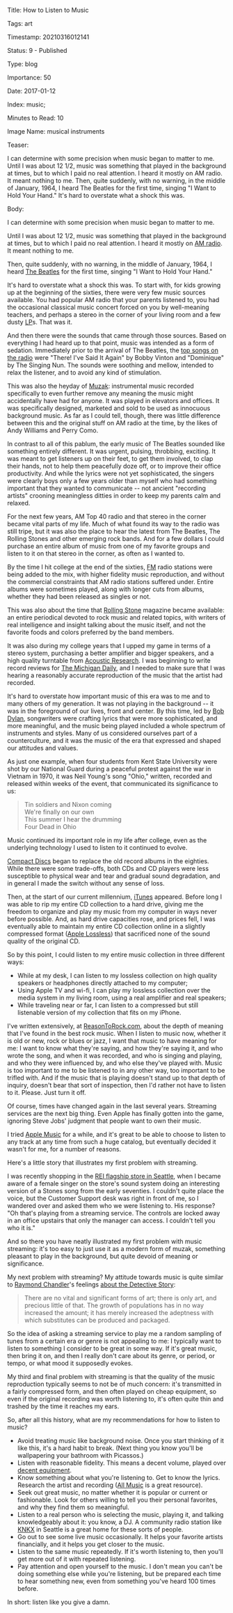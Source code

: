 Title:  How to Listen to Music

Tags:   art

Timestamp: 20210316012141

Status: 9 - Published

Type:   blog

Importance: 50

Date:   2017-01-12

Index:  music; 

Minutes to Read: 10

Image Name: musical instruments

Teaser: 

I can determine with some precision when music began to matter to me. Until I was about 12 1/2, music was something that played in the background at times, but to which I paid no real attention. I heard it mostly on AM radio. It meant nothing to me. Then, quite suddenly, with no warning, in the middle of January, 1964, I heard The Beatles for the first time, singing "I Want to Hold Your Hand." It's hard to overstate what a shock this was.


Body: 

I can determine with some precision when music began to matter to me. 

Until I was about 12 1/2, music was something that played in the background at times, but to which I paid no real attention. I heard it mostly on [AM radio][am]. It meant nothing to me. 

Then, quite suddenly, with no warning, in the middle of January, 1964, I heard [The Beatles][beatles] for the first time, singing "I Want to Hold Your Hand."

It's hard to overstate what a shock this was. To start with, for kids growing up at the beginning of the sixties, there were very few music sources available. You had popular AM radio that your parents listened to, you had the occasional classical music concert forced on you by well-meaning teachers, and perhaps a stereo in the corner of your living room and a few dusty [LP][]s. That was it.  

And then there were the sounds that came through those sources. Based on everything I had heard up to that point, music was intended as a form of sedation. Immediately prior to the arrival of The Beatles, the [top songs on the radio][top40] were "There! I've Said It Again" by Bobby Vinton and "Dominique" by The Singing Nun. The sounds were soothing and mellow, intended to relax the listener, and to avoid any kind of stimulation. 

This was also the heyday of [Muzak][]: instrumental music recorded specifically to even further remove any meaning the music might accidentally have had for anyone. It was played in elevators and offices. It was specifically designed, marketed and sold to be used as innocuous background music. As far as I could tell, though, there was little difference between this and the original stuff on AM radio at the time, by the likes of Andy Williams and Perry Como. 
  
In contrast to all of this pablum, the early music of The Beatles sounded like something entirely different. It was urgent, pulsing, throbbing, exciting. It was meant to get listeners up on their feet, to get them involved, to clap their hands, not to help them peacefully doze off, or to improve their office productivity. And while the lyrics were not yet sophisticated, the singers were clearly boys only a few years older than myself who had something important that they wanted to communicate -- not ancient "recording artists" crooning meaningless ditties in order to keep my parents calm and relaxed. 

For the next few years, AM Top 40 radio and that stereo in the corner became vital parts of my life. Much of what found its way to the radio was still tripe, but it was also the place to hear the latest from The Beatles, The Rolling Stones and other emerging rock bands. And for a few dollars I could purchase an entire album of music from one of my favorite groups and listen to it on that stereo in the corner, as often as I wanted to. 

By the time I hit college at the end of the sixties, [FM][] radio stations were being added to the mix, with higher fidelity music reproduction, and without the commercial constraints that AM radio stations suffered under. Entire albums were sometimes played, along with longer cuts from albums, whether they had been released as singles or not. 

This was also about the time that [Rolling Stone][rs] magazine became available: an entire periodical devoted to rock music and related topics, with writers of real intelligence and insight talking about the music itself, and not the favorite foods and colors preferred by the band members. 

It was also during my college years that I upped my game in terms of a stereo system, purchasing a better amplifier and bigger speakers, and a high quality turntable from [Acoustic Research][ar].  I was beginning to write record reviews for [The Michigan Daily][michdaily], and I needed to make sure that I was hearing a reasonably accurate reproduction of the music that the artist had recorded. 

It's hard to overstate how important music of this era was to me and to many others of my generation. It was not playing in the background -- it was in the foreground of our lives, front and center. By this time, led by [Bob Dylan][dylan], songwriters were crafting lyrics that were more sophisticated, and more meaningful, and the music being played included a whole spectrum of instruments and styles. Many of us considered ourselves part of a counterculture, and it was the music of the era that expressed and shaped our attitudes and values. 

As just one example, when four students from Kent State University were shot by our National Guard during a peaceful protest against the war in Vietnam in 1970, it was Neil Young's song "Ohio," written, recorded and released within weeks of the event, that communicated its significance to us:

> Tin soldiers and Nixon coming  
> We're finally on our own  
> This summer I hear the drumming  
> Four Dead in Ohio

Music continued its important role in my life after college, even as the underlying technology I used to listen to it continued to evolve. 

[Compact Discs][cd] began to replace the old record albums in the eighties. While there were some trade-offs, both CDs and CD players were less susceptible to physical wear and tear and gradual sound degradation, and in general I made the switch without any sense of loss. 

Then, at the start of our current millennium, [iTunes][] appeared. Before long I was able to rip my entire CD collection to a hard drive, giving me the freedom to organize and play my music from my computer in ways never before possible. And, as hard drive capacities rose, and prices fell, I was eventually able to maintain my entire CD collection online in a slightly compressed format ([Apple Lossless][alac]) that sacrificed none of the sound quality of the original CD. 

So by this point, I could listen to my entire music collection in three different ways:

* While at my desk, I can listen to my lossless collection on high quality speakers or headphones directly attached to my computer;
* Using Apple TV and wi-fi, I can play my lossless collection over the media system in my living room, using a real amplifier and real speakers;
* While traveling near or far, I can listen to a compressed but still listenable version of my collection that fits on my iPhone. 

I've written extensively, at [ReasonToRock.com][r2r], about the depth of meaning that I've found in the best rock music. When I listen to music now, whether it is old or new, rock or blues or jazz, I want that music to have meaning for me: I want to know what they're saying, and how they're saying it, and who wrote the song, and when it was recorded, and who is singing and playing, and who they were influenced by, and who else they've played with. Music is too important to me to be listened to in any other way, too important to be trifled with. And if the music that is playing doesn't stand up to that depth of inquiry, doesn't bear that sort of inspection, then I'd rather not have to listen to it. Please. Just turn it off.   

Of course, times have changed again in the last several years. Streaming services are the next big thing. Even Apple has finally gotten into the game, ignoring Steve Jobs' judgment that people want to own their music. 

I tried [Apple Music][apple-music] for a while, and it's great to be able to choose to listen to any track at any time from such a huge catalog, but eventually decided it wasn't for me, for a number of reasons. 

Here's a little story that illustrates my first problem with streaming.

I was recently shopping in the [REI flagship store in Seattle][rei], when I became aware of a female singer on the store's sound system doing an interesting version of a Stones song from the early seventies. I couldn't quite place the voice, but the Customer Support desk was right in front of me, so I wandered over and asked them who we were listening to. His response? "Oh that's playing from a streaming service. The controls are locked away in an office upstairs that only the manager can access. I couldn't tell you who it is."

And so there you have neatly illustrated my first problem with music streaming: it's too easy to just use it as a modern form of muzak, something pleasant to play in the background, but quite devoid of meaning or significance. 

My next problem with streaming? My attitude towards music is quite similar to [Raymond Chandler][chandler]'s feelings [about the Detective Story][murder]:

> There are no vital and significant forms of art; there is only art, and precious little of that. The growth of populations has in no way increased the amount; it has merely increased the adeptness with which substitutes can be produced and packaged.

So the idea of asking a streaming service to play me a random sampling of tunes from a certain era or genre is not appealing to me: I typically want to listen to something I consider to be great in some way. If it's great music, then bring it on, and then I really don't care about its genre, or period, or tempo, or what mood it supposedly evokes.  

My third and final problem with streaming is that the quality of the music reproduction typically seems to not be of much concern: it's transmitted in a fairly compressed form, and then often played on cheap equipment, so even if the original recording was worth listening to, it's often quite thin and trashed by the time it reaches my ears. 

So, after all this history, what are my recommendations for how to listen to music?

* Avoid treating music like background noise. Once you start thinking of it like this, it's a hard habit to break. (Next thing you know you'll be wallpapering your bathroom with Picassos.)
* Listen with reasonable fidelity. This means a decent volume, played over [decent equipment][equipment].  
* Know something about what you're listening to. Get to know the lyrics. Research the artist and recording ([All Music][allmusic] is a great resource).
* Seek out great music, no matter whether it is popular or current or fashionable. Look for others willing to tell you their personal favorites, and why they find them so meaningful. 
* Listen to a real person who is selecting the music, playing it, and talking knowledgeably about it: you know, a DJ. A community radio station like [KNKX][] in Seattle is a great home for these sorts of people.
* Go out to see some live music occasionally. It helps your favorite artists financially, and it helps you get closer to the music.
* Listen to the same music repeatedly. If it's worth listening to, then you'll get more out of it with repeated listening. 
* Pay attention and open yourself to the music. I don't mean you can't be doing something else while you're listening, but be prepared each time to hear something new, even from something you've heard 100 times before. 

In short: listen like you give a damn. 

[alac]:		https://en.wikipedia.org/wiki/Apple_Lossless
[allmusic]: http://www.allmusic.com
[am]:		https://en.wikipedia.org/wiki/AM_broadcasting
[apple-music]: http://www.apple.com/music/
[ar]:    	https://en.wikipedia.org/wiki/Acoustic_Research
[beatles]:  http://www.reasontorock.com/artists/beatles.html
[cd]:    	https://en.wikipedia.org/wiki/Compact_disc
[chandler]: http://en.wikipedia.org/wiki/Raymond_Chandler
[dylan]:	http://www.reasontorock.com/artists/bob_dylan.html
[equipment]: http://thewirecutter.com/reviews/best-receiver/
[fm]:		https://en.wikipedia.org/wiki/FM_broadcasting
[itunes]:   https://en.wikipedia.org/wiki/ITunes
[knkx]:		http://knkx.org
[lp]:		https://en.wikipedia.org/wiki/LP_record
[michdaily]: https://www.michigandaily.com
[murder]: 	http://www.amazon.com/exec/obidos/ASIN/0394757653/pagantuna-20
[muzak]: 	https://en.wikipedia.org/wiki/Muzak
[rei]:		https://www.rei.com/stores/seattle.html
[rs]:    	https://en.wikipedia.org/wiki/Rolling_Stone
[r2r]:		http://www.reasontorock.com
[top40]:	https://weeklytop40.wordpress.com/1964-all-charts/
